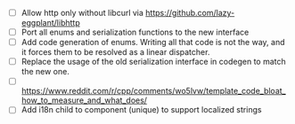 - [ ] Allow http only without libcurl via https://github.com/lazy-eggplant/libhttp
- [ ] Port all enums and serialization functions to the new interface
- [ ] Add code generation of enums. Writing all that code is not the way, and it forces them to be resolved as a linear dispatcher.
- [ ] Replace the usage of the old serialization interface in codegen to match the new one.
- [ ] https://www.reddit.com/r/cpp/comments/wo5lvw/template_code_bloat_how_to_measure_and_what_does/
- [ ] Add i18n child to component (unique) to support localized strings
